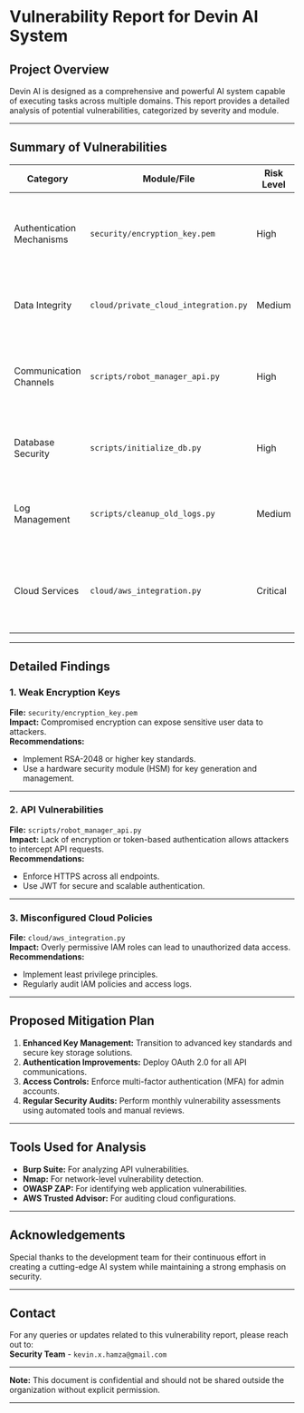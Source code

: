 # Vulnerability Report for Devin AI System

## Project Overview
Devin AI is designed as a comprehensive and powerful AI system capable of executing tasks across multiple domains. This report provides a detailed analysis of potential vulnerabilities, categorized by severity and module.

---

## Summary of Vulnerabilities
| **Category**              | **Module/File**                          | **Risk Level** | **Description**                                                                                              |
|---------------------------|-------------------------------------------|----------------|--------------------------------------------------------------------------------------------------------------|
| Authentication Mechanisms | `security/encryption_key.pem`            | High           | Potential weak key generation methods leading to compromised security.                                       |
| Data Integrity            | `cloud/private_cloud_integration.py`     | Medium         | Risk of data leaks due to misconfigured access policies.                                                     |
| Communication Channels    | `scripts/robot_manager_api.py`           | High           | Insufficient encryption for API requests, risking man-in-the-middle attacks.                                 |
| Database Security         | `scripts/initialize_db.py`               | High           | Use of default credentials during database initialization.                                                   |
| Log Management            | `scripts/cleanup_old_logs.py`            | Medium         | Risk of sensitive data exposure due to incomplete log sanitization.                                          |
| Cloud Services            | `cloud/aws_integration.py`               | Critical       | Improper IAM role assignment leading to privilege escalation vulnerabilities.                                |

---

## Detailed Findings

### 1. Weak Encryption Keys
**File:** `security/encryption_key.pem`  
**Impact:** Compromised encryption can expose sensitive user data to attackers.  
**Recommendations:**  
- Implement RSA-2048 or higher key standards.  
- Use a hardware security module (HSM) for key generation and management.  

---

### 2. API Vulnerabilities
**File:** `scripts/robot_manager_api.py`  
**Impact:** Lack of encryption or token-based authentication allows attackers to intercept API requests.  
**Recommendations:**  
- Enforce HTTPS across all endpoints.  
- Use JWT for secure and scalable authentication.  

---

### 3. Misconfigured Cloud Policies
**File:** `cloud/aws_integration.py`  
**Impact:** Overly permissive IAM roles can lead to unauthorized data access.  
**Recommendations:**  
- Implement least privilege principles.  
- Regularly audit IAM policies and access logs.  

---

## Proposed Mitigation Plan
1. **Enhanced Key Management:** Transition to advanced key standards and secure key storage solutions.  
2. **Authentication Improvements:** Deploy OAuth 2.0 for all API communications.  
3. **Access Controls:** Enforce multi-factor authentication (MFA) for admin accounts.  
4. **Regular Security Audits:** Perform monthly vulnerability assessments using automated tools and manual reviews.  

---

## Tools Used for Analysis
- **Burp Suite:** For analyzing API vulnerabilities.  
- **Nmap:** For network-level vulnerability detection.  
- **OWASP ZAP:** For identifying web application vulnerabilities.  
- **AWS Trusted Advisor:** For auditing cloud configurations.  

---

## Acknowledgements
Special thanks to the development team for their continuous effort in creating a cutting-edge AI system while maintaining a strong emphasis on security.  

---

## Contact
For any queries or updates related to this vulnerability report, please reach out to:  
**Security Team** - `kevin.x.hamza@gmail.com`

---

**Note:** This document is confidential and should not be shared outside the organization without explicit permission.

---


